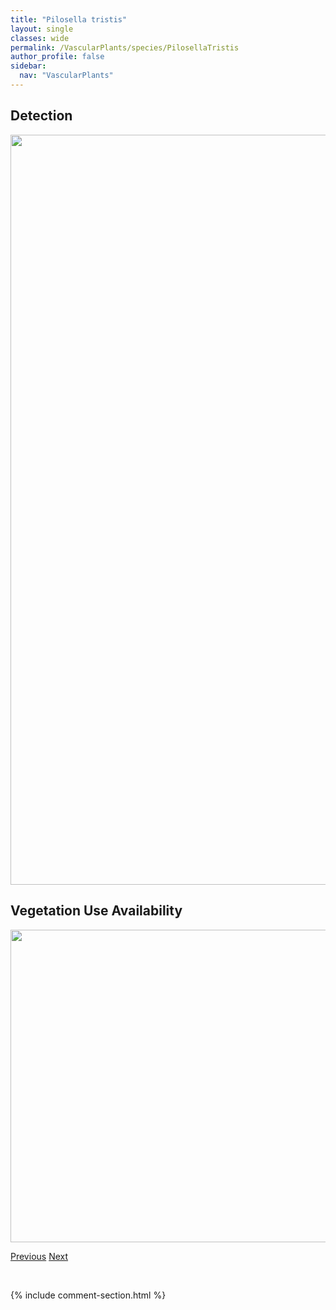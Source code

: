 ```yaml
---
title: "Pilosella tristis"
layout: single
classes: wide
permalink: /VascularPlants/species/PilosellaTristis
author_profile: false
sidebar:
  nav: "VascularPlants"
---
```


<h2>Detection</h2>

<a href="https://drive.google.com/uc?export=view&id=10WVyBa2SiWhl-PHsMTblvReAq2FraztE">
<img src="https://drive.google.com/uc?export=view&id=10WVyBa2SiWhl-PHsMTblvReAq2FraztE" height = "1200" width = "800">
</a>


<h2>Vegetation Use Availability</h2>

<a href="https://drive.google.com/uc?export=view&id=16UkRqnd6EM9Yba1baDVwbnf-N1FG3qKj">
<img src="https://drive.google.com/uc?export=view&id=16UkRqnd6EM9Yba1baDVwbnf-N1FG3qKj" height = "500" width = "1000">
</a>


<a href="/DevelopmentWebsite/VascularPlants/species/PilosellaPiloselloides" class="pagination--pager" title="Pilosella piloselloides">Previous</a> <a href="/DevelopmentWebsite/VascularPlants/species/PinguiculaVillosa" class="pagination--pager" title="Pinguicula villosa">Next</a>

<p>&nbsp;</p>

{% include comment-section.html %}
